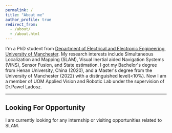 ```yaml
---
permalink: /
title: "About me"
author_profile: true
redirect_from: 
  - /about/
  - /about.html
---
```

I'm a PhD student from [Department of Electrical and Electronic Engineering](https://www.eee.manchester.ac.uk/), [University of Manchester](https://www.manchester.ac.uk/). My research interests include Simultaneous Localization and Mapping (SLAM), Visual Inertial aided Navigation Systems (VINS), Sensor Fusion, and State estimation. I got my Bachelor's degree from Henan University, China (2020), and a Master's degree from the University of Manchester (2022) with a distinguished level(<10%). Now I am a member of UOM Applied Vision and Robotic Lab under the supervision of Dr.Pawel Ladosz.

---
Looking For Opportunity
---
I am currently looking for any internship or visiting opportunities related to SLAM.
<body>
        <table style="width:25%;border:0px;border-spacing:0px;border-collapse:separate;margin-right:auto;margin-left:auto;"><tbody>
        <tr>
          <td style="padding:25px;width:50%;vertical-align:middle">
            <p style="text-align:center;font-size:small;">
              <script type='text/javascript' id='clustrmaps' src='//cdn.clustrmaps.com/map_v2.js?cl=ffffff&w=a&t=n&d=WAlYx0Jg35GATrSqOJcdBrjwWYHpw7rB1_t9cjBqiao'></script>
          </td>
        </tr>
        </tbody></table>
</body>
